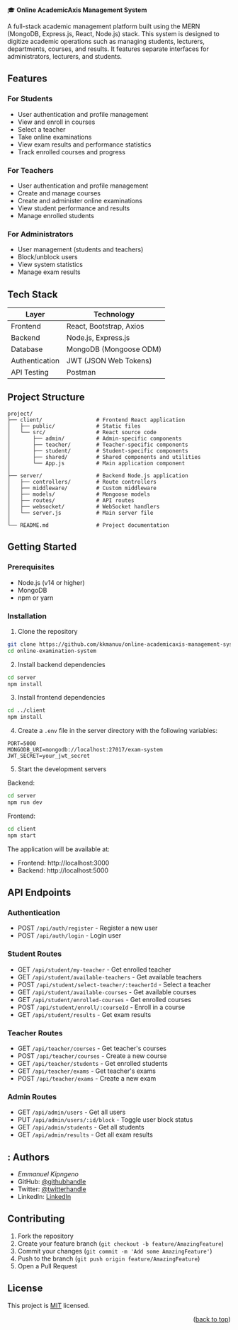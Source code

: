🎓 **Online AcademicAxis Management System**


A full-stack academic management platform built using the MERN (MongoDB, Express.js, React, Node.js) stack. This system is designed to digitize academic operations such as managing students, lecturers, departments, courses, and results. It features separate interfaces for administrators, lecturers, and students.

## Features

### For Students
- User authentication and profile management
- View and enroll in courses
- Select a teacher
- Take online examinations
- View exam results and performance statistics
- Track enrolled courses and progress

### For Teachers
- User authentication and profile management
- Create and manage courses
- Create and administer online examinations
- View student performance and results
- Manage enrolled students

### For Administrators
- User management (students and teachers)
- Block/unblock users
- View system statistics
- Manage exam results

## Tech Stack

| Layer          | Technology              |
| -------------- | ----------------------- |
| Frontend       | React, Bootstrap, Axios |
| Backend        | Node.js, Express.js     |
| Database       | MongoDB (Mongoose ODM)  |
| Authentication | JWT (JSON Web Tokens)   |
| API Testing    | Postman                 |


## Project Structure

```
project/
├── client/                 # Frontend React application
│   ├── public/             # Static files
│   └── src/                # React source code
│       ├── admin/          # Admin-specific components
│       ├── teacher/        # Teacher-specific components
│       ├── student/        # Student-specific components
│       ├── shared/         # Shared components and utilities
│       └── App.js          # Main application component
│
├── server/                 # Backend Node.js application
│   ├── controllers/        # Route controllers
│   ├── middleware/         # Custom middleware
│   ├── models/             # Mongoose models
│   ├── routes/             # API routes
│   ├── websocket/          # WebSocket handlers
│   └── server.js           # Main server file
│
└── README.md               # Project documentation
```

## Getting Started

### Prerequisites
- Node.js (v14 or higher)
- MongoDB
- npm or yarn

### Installation

1. Clone the repository
```bash
git clone https://github.com/kkmanuu/online-academicaxis-management-system
cd online-examination-system
```

2. Install backend dependencies
```bash
cd server
npm install
```

3. Install frontend dependencies
```bash
cd ../client
npm install
```

4. Create a `.env` file in the server directory with the following variables:
```
PORT=5000
MONGODB_URI=mongodb://localhost:27017/exam-system
JWT_SECRET=your_jwt_secret
```

5. Start the development servers

Backend:
```bash
cd server
npm run dev
```

Frontend:
```bash
cd client
npm start
```

The application will be available at:
- Frontend: http://localhost:3000
- Backend: http://localhost:5000

## API Endpoints

### Authentication
- POST `/api/auth/register` - Register a new user
- POST `/api/auth/login` - Login user

### Student Routes
- GET `/api/student/my-teacher` - Get enrolled teacher
- GET `/api/student/available-teachers` - Get available teachers
- POST `/api/student/select-teacher/:teacherId` - Select a teacher
- GET `/api/student/available-courses` - Get available courses
- GET `/api/student/enrolled-courses` - Get enrolled courses
- POST `/api/student/enroll/:courseId` - Enroll in a course
- GET `/api/student/results` - Get exam results

### Teacher Routes
- GET `/api/teacher/courses` - Get teacher's courses
- POST `/api/teacher/courses` - Create a new course
- GET `/api/teacher/students` - Get enrolled students
- GET `/api/teacher/exams` - Get teacher's exams
- POST `/api/teacher/exams` - Create a new exam

### Admin Routes
- GET `/api/admin/users` - Get all users
- PUT `/api/admin/users/:id/block` - Toggle user block status
- GET `/api/admin/students` - Get all students
- GET `/api/admin/results` - Get all exam results


## : Authors <a name="authors"></a>
- *Emmanuel Kipngeno*
- GitHub: [@githubhandle](https://github.com/kkmanuu)
- Twitter: [@twitterhandle](https://twitter.com/kkmanuu)
- LinkedIn: [LinkedIn](https://www.linkedin.com/in/emmanuel-kipngeno/)
## Contributing

1. Fork the repository
2. Create your feature branch (`git checkout -b feature/AmazingFeature`)
3. Commit your changes (`git commit -m 'Add some AmazingFeature'`)
4. Push to the branch (`git push origin feature/AmazingFeature`)
5. Open a Pull Request

## License

This project is [MIT](./LICENSE.md) licensed.
<p align="right">(<a href="#readme-top">back to top</a>)</p>

